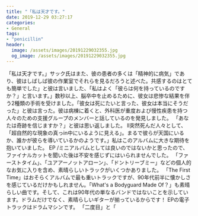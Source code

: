 ```yaml
---
title: "「私は天才です。"
date: 2019-12-29 03:27:17
categories:
- General
tags:
- "penicillin"
header:
  image: /assets/images/20191229032355.jpg
  og_image: /assets/images/20191229032355.jpg
---
```


「私は天才です。」サック氏はまた、彼の患者の多くは「精神的に病気」であり、彼はしばしば彼の作業室でそれらを見るだろうと述べた。共感するのはとても簡単でした」と彼は言いました、「私はよく「彼らは何を持っているのですか？」と言います。」数秒以上、脳卒中を止めるために、彼女は悲惨な結果を伴う2種類の手術を受けました。「彼女は死にたいと言った、彼女は本当にそうだった」と彼は言った。彼は病棟に着くと、外科医が重度および慢性疾患を持つ人々のための支援グループのメンバーと話しているのを発見しました。 「あなたは奇跡を信じますか？」と彼は思い返しました。 ll突然死んだ人々として、「超自然的な現象の真っin中にいるように見える」。まるで彼らが天国にいるか、誰かが彼らを導いているかのようです。」私はこのアルバムに大きな期待を抱いていました。 EP /ミニアルバムとしては良いのではないかと思ったので、ファイナルカットを聞いた後は不安を感じずにはいられませんでした。 「ファーストタイム」、「ユアアーノットアローン」、「ドントリーブミー」などの個人的なお気に入りを含め、素晴らしいトラックがいくつかありました。 「The First Time」はおそらくアルバムで最も重いトラックですが、90年代前半に懐かしさを感じているだけかもしれません。「What&#39;s a Bodyguard Made Of？」も素晴らしい曲です。そして、これは90年代の単なるバンドではないことを示しています。ドラムだけでなく、素晴らしいギターが揃っているからです！ EPの電子トラックはドラムマシンです。 「二度目」と「
